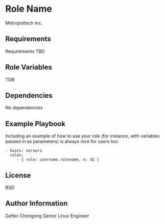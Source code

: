 Role Name
=========

Metropoltech Inc.


Requirements
------------
Requirements TBD

Role Variables
--------------
TDB


Dependencies
------------

No dependencies 

Example Playbook
----------------

Including an example of how to use your role (for instance, with variables passed in as parameters) is always nice for users too:

    - hosts: servers
      roles:
         - { role: username.rolename, x: 42 }

License
-------

BSD

Author Information
------------------
Gefter Chongong
Senior Linux Engineer

